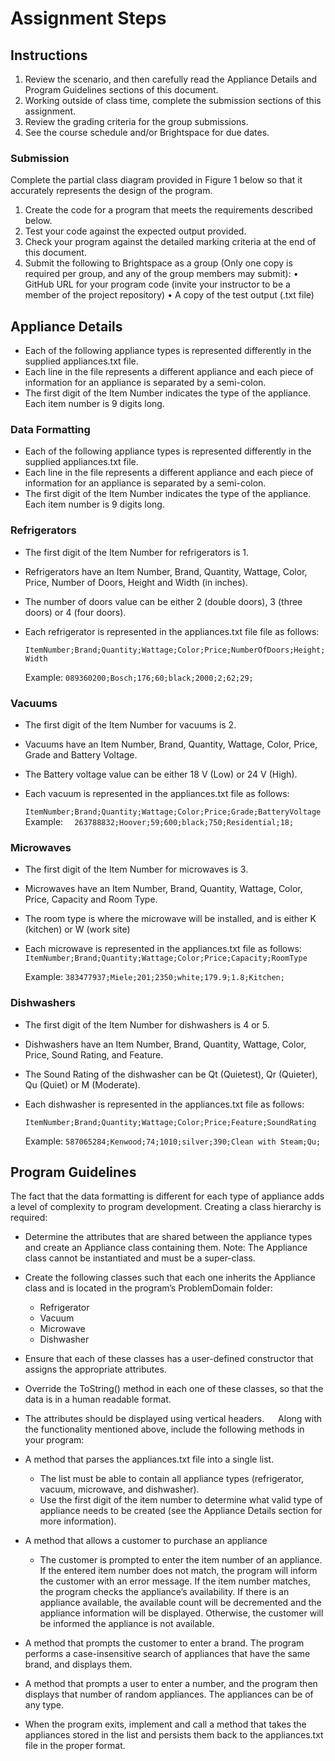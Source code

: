 # Assignment Steps

## Instructions

1.	Review the scenario, and then carefully read the Appliance Details and Program Guidelines sections of this document.
2.	Working outside of class time, complete the submission sections of this assignment.
3.	Review the grading criteria for the group submissions. 
4.	See the course schedule and/or Brightspace for due dates.

### Submission 
Complete the partial class diagram provided in Figure 1 below so that it accurately represents the design of the program.
1.	Create the code for a program that meets the requirements described below.
2.	Test your code against the expected output provided.
3.	Check your program against the detailed marking criteria at the end of this document.
4.	Submit the following to Brightspace as a group (Only one copy is required per group, and any of the group members may submit):
   •	GitHub URL for your program code (invite your instructor to be a member of the project repository)
   •	A copy of the test output (.txt file)

## Appliance Details
- Each of the following appliance types is represented differently in the supplied appliances.txt file. 
- Each line in the file represents a different appliance and each piece of information for an appliance is separated by a semi-colon. 
- The first digit of the Item Number indicates the type of the appliance. Each item number is 9 digits long.

### Data Formatting
- Each of the following appliance types is represented differently in the supplied appliances.txt file. 
- Each line in the file represents a different appliance and each piece of information for an appliance is separated by a semi-colon. 
- The first digit of the Item Number indicates the type of the appliance. Each item number is 9 digits long.

### Refrigerators
- The first digit of the Item Number for refrigerators is 1. 
- Refrigerators have an Item Number, Brand, Quantity, Wattage, Color, Price, Number of Doors, Height and Width (in inches). 
- The number of doors value can be either 2 (double doors), 3 (three doors) or 4 (four doors).
- Each refrigerator is represented in the appliances.txt file file as follows:

  `ItemNumber;Brand;Quantity;Wattage;Color;Price;NumberOfDoors;Height;Width`

  Example:
  `089360200;Bosch;176;60;black;2000;2;62;29;`

### Vacuums 
- The first digit of the Item Number for vacuums is 2. 
- Vacuums have an Item Number, Brand, Quantity, Wattage, Color, Price, Grade and Battery Voltage. 
- The Battery voltage value can be either 18 V (Low) or 24 V (High).
- Each vacuum is represented in the appliances.txt file as follows:

  `ItemNumber;Brand;Quantity;Wattage;Color;Price;Grade;BatteryVoltage
`
  Example:
`  263788832;Hoover;59;600;black;750;Residential;18;`

### Microwaves
- The first digit of the Item Number for microwaves is 3. 
- Microwaves have an Item Number, Brand, Quantity, Wattage, Color, Price, Capacity and Room Type. 
- The room type is where the microwave will be installed, and is either K (kitchen) or W (work site)
- Each microwave is represented in the appliances.txt file as follows:
  `ItemNumber;Brand;Quantity;Wattage;Color;Price;Capacity;RoomType`

  Example:
  `383477937;Miele;201;2350;white;179.9;1.8;Kitchen;`

### Dishwashers
- The first digit of the Item Number for dishwashers is 4 or 5. 
- Dishwashers have an Item Number, Brand, Quantity, Wattage, Color, Price, Sound Rating, and Feature. 
- The Sound Rating of the dishwasher can be Qt (Quietest), Qr (Quieter), Qu (Quiet) or M (Moderate).
- Each dishwasher is represented in the appliances.txt file as follows:

  `ItemNumber;Brand;Quantity;Wattage;Color;Price;Feature;SoundRating`

  Example:
  `587065284;Kenwood;74;1010;silver;390;Clean with Steam;Qu; `

## Program Guidelines
The fact that the data formatting is different for each type of appliance adds a level of complexity to program development. Creating a class hierarchy is required:
- Determine the attributes that are shared between the appliance types and create an Appliance class containing them. 
Note: The Appliance class cannot be instantiated and must be a super-class.
- Create the following classes such that each one inherits the Appliance class and is located in the program’s ProblemDomain folder:
   - Refrigerator
   - Vacuum
   - Microwave 
   - Dishwasher 

- Ensure that each of these classes has a user-defined constructor that assigns the appropriate attributes.
- Override the ToString() method in each one of these classes, so that the data is in a human readable format. 
- The attributes should be displayed using vertical headers.
 
Along with the functionality mentioned above, include the following methods in your program:
- A method that parses the appliances.txt file into a single list. 
  - The list must be able to contain all appliance types (refrigerator, vacuum, microwave, and dishwasher). 
  - Use the first digit of the item number to determine what valid type of appliance needs to be created (see the Appliance Details section for more information). 

- A method that allows a customer to purchase an appliance
   - The customer is prompted to enter the item number of an appliance. If the entered item number does not match, the program will inform the customer with an error message. If the item number matches, the program checks the appliance’s availability. If there is an appliance available, the available count will be decremented and the appliance information will be displayed. Otherwise, the customer will be informed the appliance is not available. 

- A method that prompts the customer to enter a brand. The program performs a case-insensitive search of appliances that have the same brand, and displays them.
- A method that prompts a user to enter a number, and the program then displays that number of random appliances. The appliances can be of any type. 
- When the program exits, implement and call a method that takes the appliances stored in the list and persists them back to the appliances.txt file in the proper format.

